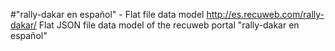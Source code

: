 #"rally-dakar en español" - Flat file data model
http://es.recuweb.com/rally-dakar/
Flat JSON file data model of the recuweb portal "rally-dakar en español"
